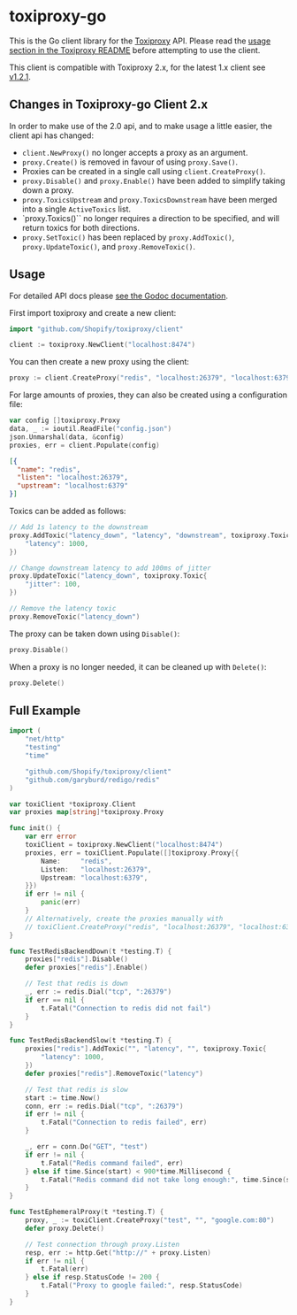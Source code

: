 # toxiproxy-go

This is the Go client library for the
[Toxiproxy](https://github.com/shopify/toxiproxy) API. Please read the [usage
section in the Toxiproxy README](https://github.com/shopify/toxiproxy#usage)
before attempting to use the client.

This client is compatible with Toxiproxy 2.x, for the latest 1.x client see
[v1.2.1](https://github.com/Shopify/toxiproxy/tree/v1.2.1/client).

## Changes in Toxiproxy-go Client 2.x

In order to make use of the 2.0 api, and to make usage a little easier, the
client api has changed:

 - `client.NewProxy()` no longer accepts a proxy as an argument.
 - `proxy.Create()` is removed in favour of using `proxy.Save()`.
 - Proxies can be created in a single call using `client.CreateProxy()`.
 - `proxy.Disable()` and `proxy.Enable()` have been added to simplify taking
    down a proxy.
 - `proxy.ToxicsUpstream` and `proxy.ToxicsDownstream` have been merged into a
    single `ActiveToxics` list.
 - `proxy.Toxics()`` no longer requires a direction to be specified, and will
    return toxics for both directions.
 - `proxy.SetToxic()` has been replaced by `proxy.AddToxic()`,
   `proxy.UpdateToxic()`, and `proxy.RemoveToxic()`.

## Usage

For detailed API docs please [see the Godoc
documentation](http://godoc.org/github.com/Shopify/toxiproxy/client).

First import toxiproxy and create a new client:
```go
import "github.com/Shopify/toxiproxy/client"

client := toxiproxy.NewClient("localhost:8474")
```

You can then create a new proxy using the client:
```go
proxy := client.CreateProxy("redis", "localhost:26379", "localhost:6379")
```

For large amounts of proxies, they can also be created using a configuration file:
```go
var config []toxiproxy.Proxy
data, _ := ioutil.ReadFile("config.json")
json.Unmarshal(data, &config)
proxies, err = client.Populate(config)
```
```json
[{
  "name": "redis",
  "listen": "localhost:26379",
  "upstream": "localhost:6379"
}]
```

Toxics can be added as follows:
```go
// Add 1s latency to the downstream
proxy.AddToxic("latency_down", "latency", "downstream", toxiproxy.Toxic{
    "latency": 1000,
})

// Change downstream latency to add 100ms of jitter
proxy.UpdateToxic("latency_down", toxiproxy.Toxic{
    "jitter": 100,
})

// Remove the latency toxic
proxy.RemoveToxic("latency_down")
```


The proxy can be taken down using `Disable()`:
```go
proxy.Disable()
```

When a proxy is no longer needed, it can be cleaned up with `Delete()`:
```go
proxy.Delete()
```

## Full Example

```go
import (
    "net/http"
    "testing"
    "time"

    "github.com/Shopify/toxiproxy/client"
    "github.com/garyburd/redigo/redis"
)

var toxiClient *toxiproxy.Client
var proxies map[string]*toxiproxy.Proxy

func init() {
    var err error
    toxiClient = toxiproxy.NewClient("localhost:8474")
    proxies, err = toxiClient.Populate([]toxiproxy.Proxy{{
        Name:     "redis",
        Listen:   "localhost:26379",
        Upstream: "localhost:6379",
    }})
    if err != nil {
        panic(err)
    }
    // Alternatively, create the proxies manually with
    // toxiClient.CreateProxy("redis", "localhost:26379", "localhost:6379")
}

func TestRedisBackendDown(t *testing.T) {
    proxies["redis"].Disable()
    defer proxies["redis"].Enable()

    // Test that redis is down
    _, err := redis.Dial("tcp", ":26379")
    if err == nil {
        t.Fatal("Connection to redis did not fail")
    }
}

func TestRedisBackendSlow(t *testing.T) {
    proxies["redis"].AddToxic("", "latency", "", toxiproxy.Toxic{
        "latency": 1000,
    })
    defer proxies["redis"].RemoveToxic("latency")

    // Test that redis is slow
    start := time.Now()
    conn, err := redis.Dial("tcp", ":26379")
    if err != nil {
        t.Fatal("Connection to redis failed", err)
    }

    _, err = conn.Do("GET", "test")
    if err != nil {
        t.Fatal("Redis command failed", err)
    } else if time.Since(start) < 900*time.Millisecond {
        t.Fatal("Redis command did not take long enough:", time.Since(start))
    }
}

func TestEphemeralProxy(t *testing.T) {
    proxy, _ := toxiClient.CreateProxy("test", "", "google.com:80")
    defer proxy.Delete()

    // Test connection through proxy.Listen
    resp, err := http.Get("http://" + proxy.Listen)
    if err != nil {
        t.Fatal(err)
    } else if resp.StatusCode != 200 {
        t.Fatal("Proxy to google failed:", resp.StatusCode)
    }
}
```
